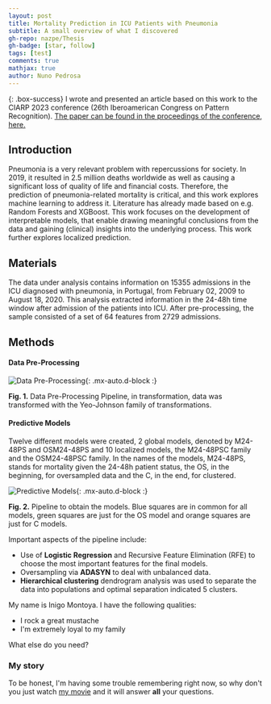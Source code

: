 ```yaml
---
layout: post
title: Mortality Prediction in ICU Patients with Pneumonia
subtitle: A small overview of what I discovered
gh-repo: nazpe/Thesis
gh-badge: [star, follow]
tags: [test]
comments: true
mathjax: true
author: Nuno Pedrosa
---
```


{: .box-success}
I wrote and presented an article based on this work to the CIARP 2023 conference (26th Iberoamerican Congress on Pattern Recognition). [The paper can be found in the proceedings of the conference, here.](https://link.springer.com/chapter/10.1007/978-3-031-49249-5_3)

## Introduction

Pneumonia is a very relevant problem with repercussions for society. In 2019, it resulted in 2.5 million deaths worldwide as well as causing a significant loss of quality of life and financial costs. Therefore, the prediction of pneumonia-related mortality is critical, and this work explores machine learning to address it. Literature has already made based on e.g. Random Forests and XGBoost. This work focuses on the development of interpretable models, that enable drawing meaningful conclusions from the data and gaining (clinical) insights into the underlying process. This work further explores localized prediction.

## Materials

The data under analysis contains information on 15355 admissions in the ICU diagnosed with pneumonia, in Portugal, from February 02, 2009 to August 18, 2020. This analysis extracted information in the 24-48h time window after admission of the patients into ICU. After pre-processing, the sample consisted of a set of 64 features from 2729 admissions.

## Methods

#### Data Pre-Processing

![Data Pre-Processing](https://github.com/user-attachments/assets/4e9057a1-e620-478e-a7a6-a9b0ebd0f06d){: .mx-auto.d-block :}

**Fig. 1.** Data Pre-Processing Pipeline, in transformation, data was transformed with the Yeo-Johnson family of transformations.

#### Predictive Models  

Twelve different models were created, 2 global models, denoted by M24-48PS and OSM24-48PS and 10 localized models, the M24-48PSC family and the OSM24-48PSC family. In the names of the models, M24-48PS, stands for mortality given the 24-48h patient status, the OS, in the beginning, for oversampled data and the C, in the end, for clustered.

![Predictive Models](https://github.com/user-attachments/assets/b15383f8-a1e9-4859-992d-199482087928){: .mx-auto.d-block :}

**Fig. 2.** Pipeline to obtain the models. Blue squares are in common for all models, green squares are just for the OS model and orange squares are just for C models.

Important aspects of the pipeline include:
* Use of **Logistic Regression** and Recursive Feature Elimination (RFE) to choose the most important features for the final models.
* Oversampling via **ADASYN** to deal with unbalanced data.
* **Hierarchical clustering** dendrogram analysis was used to separate the data into populations and optimal separation indicated 5 clusters.



My name is Inigo Montoya. I have the following qualities:

- I rock a great mustache
- I'm extremely loyal to my family

What else do you need?

### My story

To be honest, I'm having some trouble remembering right now, so why don't you just watch [my movie](https://en.wikipedia.org/wiki/The_Princess_Bride_%28film%29) and it will answer **all** your questions.
